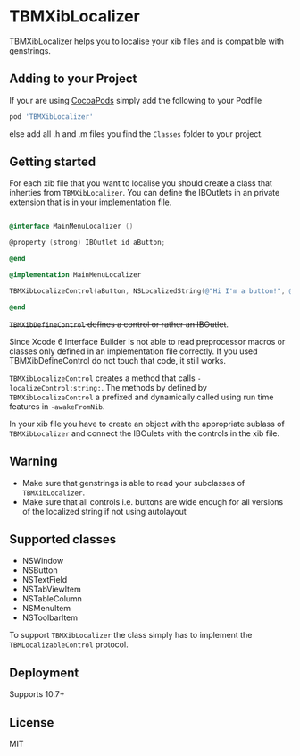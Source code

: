 # TBMXibLocalizer

TBMXibLocalizer helps you to localise your xib files and is compatible with genstrings.

## Adding to your Project
If your are using [CocoaPods](http://cocoapods.org/) simply add the following to your Podfile

``` ruby
pod 'TBMXibLocalizer'
```

else add all .h and .m files you find the `Classes` folder to your project.

## Getting started

For each xib file that you want to localise you should create a class that inherties from `TBMXibLocalizer`. 
You can define the IBOutlets in an private extension that is in your implementation file.
```objective-c

@interface MainMenuLocalizer ()

@property (strong) IBOutlet id aButton;

@end

@implementation MainMenuLocalizer

TBMXibLocalizeControl(aButton, NSLocalizedString(@"Hi I'm a button!", @""))

@end

```

~~`TBMXibDefineControl` defines a control or rather an IBOutlet~~.

Since Xcode 6 Interface Builder is not able to read preprocessor macros or classes only defined in an implementation file correctly. If you used TBMXibDefineControl do not touch that code, it still works.

`TBMXibLocalizeControl` creates a method that calls `-localizeControl:string:`. The methods by defined by `TBMXibLocalizeControl` a prefixed and dynamically called using run time features in `-awakeFromNib`.

In your xib file you have to create an object with the appropriate sublass of `TBMXibLocalizer` and connect the IBOulets with the controls in the xib file.

## Warning

* Make sure that genstrings is able to read your subclasses of `TBMXibLocalizer`.
* Make sure that all controls i.e. buttons are wide enough for all versions of the localized string if not using autolayout

## Supported classes

* NSWindow
* NSButton
* NSTextField
* NSTabViewItem
* NSTableColumn
* NSMenuItem
* NSToolbarItem

To support `TBMXibLocalizer` the class simply has to implement the `TBMLocalizableControl` protocol.


## Deployment
Supports 10.7+

## License
MIT

